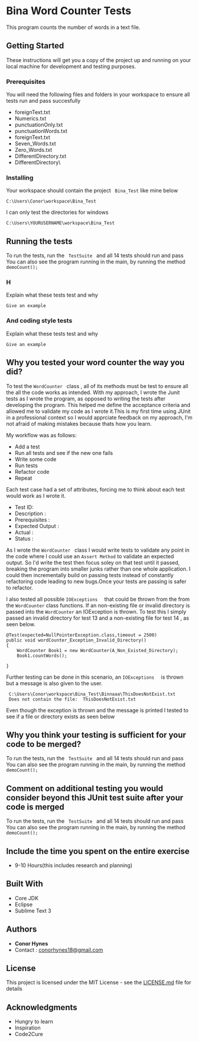 # Bina Word Counter Tests

This program counts the number of words in a text file.

## Getting Started

These instructions will get you a copy of the project up and running on your local machine for development and testing purposes.

### Prerequisites

You will need the following files and folders in your workspace to ensure all tests run and pass succesfully
* foreignText.txt
* Numerics.txt
* punctuationOnly.txt
* punctuationWords.txt
* foreignText.txt
* Seven_Words.txt
* Zero_Words.txt
* DifferentDirectory.txt
* DifferentDirectory\ 

### Installing

Your workspace should contain the project ``` Bina_Test```  like mine below

```
C:\Users\Conor\workspace\Bina_Test
```

I can only test the directories for windows 

```
C:\Users\YOURUSERNAME\workspace\Bina_Test
```



## Running the tests

To run the tests, run the ```  TestSuite  ``` and all 14 tests should run and pass
You can also see the program running in the main, by running the method ``` demoCount(); ```

### H

Explain what these tests test and why

```
Give an example
```

### And coding style tests

Explain what these tests test and why

```
Give an example
```
## Why you tested your word counter the way you did?
To test the  ``` WordCounter  ``` class , all of its methods must be test to ensure all the all the code works as intended. With my approach, I wrote the Junit tests as I wrote the program, as opposed to writing the tests after developing the program. This helped me define the acceptance criteria and allowed me to validate my code as I wrote it.This is my first time using JUnit in a professional context so I would apprciate  feedback on my approach, I'm not afraid of making mistakes because thats how you learn.

My workflow was as follows:
* Add a test
* Run all tests and see if the new one fails
* Write some code
* Run tests
* Refactor code
* Repeat

Each test case had a set of attributes, forcing me to think about each test would work as I wrote it.
*  Test ID: 
*  Description : 
*  Prerequisites : 
*  Expected Output : 
*  Actual : 
*  Status :

As I wrote the  ``` WordCounter  ```  class I would write tests to validate any point in the code where I could use an ```Assert Method```  to validate an expected output.  So I'd write the test then focus soley on that test until it passed, breaking the program into smaller junks rather than one whole application. I could then incrementally build on passing tests  instead of constantly refactoring code leading to new bugs.Once your tests are passing is safer to refactor. 

I also tested all possible  ``` IOExceptions   ```   that could be thrown from the from the ```WordCounter``` class functions. 
If an non-existing file or invalid directory is passed into the ```WordCounter``` an IOException is thrown. To test this I simply passed  an invalid directory for test 13 and a non-existing file for test 14 , as seen below.


    @Test(expected=NullPointerException.class,timeout = 2500)
    public void wordCounter_Exception_Invalid_Directory() 
    {
    	WordCounter Book1 = new WordCounter(A_Non_Existed_Directory);
    	Book1.countWords();
    	
    }


Further testing can be done in this scenario, an ``` IOExceptions   ``` is thrown but a message is also given to the user.


```  The following directory 
 C:\Users\Conor\workspace\Bina_Test\Binnaaa\ThisDoesNotExist.txt 
 Does not contain the file:  ThisDoesNotExist.txt
 ```


 Even though the exception is thrown and the message is printed I tested to see if a file or directory exists as seen below

 
 


## Why you think your testing is sufficient for your code to be merged?
To run the tests, run the ```  TestSuite  ``` and all 14 tests should run and pass
You can also see the program running in the main, by running the method ``` demoCount(); ```

## Comment on additional testing you would consider beyond this JUnit test suite after your code is merged
To run the tests, run the ```  TestSuite  ``` and all 14 tests should run and pass
You can also see the program running in the main, by running the method ``` demoCount(); ```

## Include the time you spent on the entire exercise 
* 9-10 Hours(this includes research and planning)

## Built With

* Core JDK
* Eclipse
* Sublime Text 3



## Authors

* **Conor Hynes** 
* Contact : conorhynes18@gmail.com

## License

This project is licensed under the MIT License - see the [LICENSE.md](LICENSE.md) file for details

## Acknowledgments

* Hungry to learn
* Inspiration
* Code2Cure

